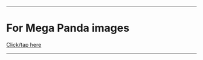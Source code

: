 
***

# For Mega Panda images

[Click/tap here](https://github.com/seanpm2001/SeansLifeArchive_Images_MegaPanda-NimbleBit_Game-)

***
